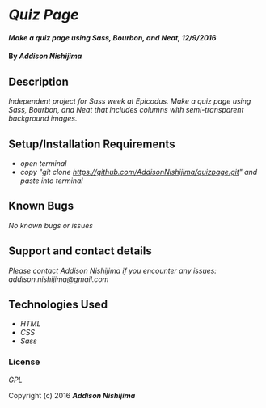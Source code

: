 # _Quiz Page_

#### _Make a quiz page using Sass, Bourbon, and Neat, 12/9/2016_

#### By _**Addison Nishijima**_

## Description

_Independent project for Sass week at Epicodus. Make a quiz page using Sass, Bourbon, and Neat that includes columns with semi-transparent background images._

## Setup/Installation Requirements

* _open terminal_
* _copy "git clone https://github.com/AddisonNishijima/quizpage.git" and paste into terminal_

## Known Bugs

_No known bugs or issues_

## Support and contact details

_Please contact Addison Nishijima if you encounter any issues: addison.nishijima@gmail.com_

## Technologies Used

* _HTML_
* _CSS_
* _Sass_

### License

*GPL*

Copyright (c) 2016 **_Addison Nishijima_**
